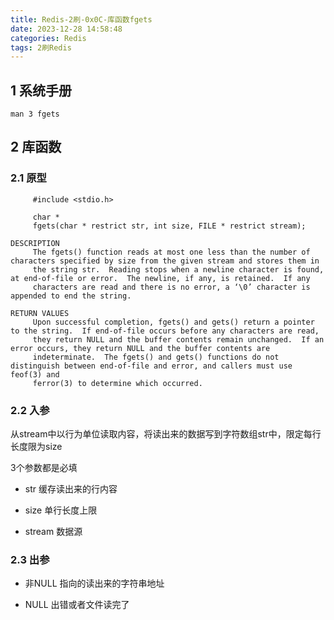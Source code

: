 ```yaml
---
title: Redis-2刷-0x0C-库函数fgets
date: 2023-12-28 14:58:48
categories: Redis
tags: 2刷Redis
---
```


1 系统手册
---

```shell
man 3 fgets
```

2 库函数
---

### 2.1 原型

```shell
     #include <stdio.h>

     char *
     fgets(char * restrict str, int size, FILE * restrict stream);
```

```shell
DESCRIPTION
     The fgets() function reads at most one less than the number of characters specified by size from the given stream and stores them in
     the string str.  Reading stops when a newline character is found, at end-of-file or error.  The newline, if any, is retained.  If any
     characters are read and there is no error, a ‘\0’ character is appended to end the string.

RETURN VALUES
     Upon successful completion, fgets() and gets() return a pointer to the string.  If end-of-file occurs before any characters are read,
     they return NULL and the buffer contents remain unchanged.  If an error occurs, they return NULL and the buffer contents are
     indeterminate.  The fgets() and gets() functions do not distinguish between end-of-file and error, and callers must use feof(3) and
     ferror(3) to determine which occurred.
```

### 2.2 入参

从stream中以行为单位读取内容，将读出来的数据写到字符数组str中，限定每行长度限为size

3个参数都是必填

- str 缓存读出来的行内容

- size 单行长度上限

- stream 数据源

### 2.3 出参

- 非NULL 指向的读出来的字符串地址

- NULL 出错或者文件读完了
